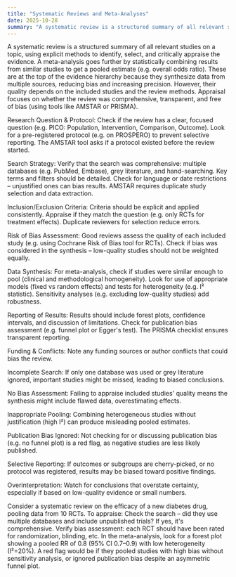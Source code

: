 ```yaml
---
title: "Systematic Reviews and Meta-Analyses"
date: 2025-10-28
summary: "A systematic review is a structured summary of all relevant studies on a topic, using explicit methods to identify, select, and critically appraise the evidence. A meta-analysis goes further by statistically combining results from similar studies to get a pooled estimate (e.g. overall odds ratio). These are at the top of the evidence hierarchy because they synthesize data from multiple sources, reducing bias and increasing precision. However, their quality depends on the included studies and the review methods. Appraisal focuses on whether the review was comprehensive, transparent, and free of bias (using tools like AMSTAR or PRISMA)."
---
```


A systematic review is a structured summary of all relevant studies on a topic, using explicit methods to identify, select, and critically appraise the evidence. A meta-analysis goes further by statistically combining results from similar studies to get a pooled estimate (e.g. overall odds ratio). These are at the top of the evidence hierarchy because they synthesize data from multiple sources, reducing bias and increasing precision. However, their quality depends on the included studies and the review methods. Appraisal focuses on whether the review was comprehensive, transparent, and free of bias (using tools like AMSTAR or PRISMA).

Research Question & Protocol: Check if the review has a clear, focused question (e.g. PICO: Population, Intervention, Comparison, Outcome). Look for a pre-registered protocol (e.g. on PROSPERO) to prevent selective reporting. The AMSTAR tool asks if a protocol existed before the review started.

Search Strategy: Verify that the search was comprehensive: multiple databases (e.g. PubMed, Embase), grey literature, and hand-searching. Key terms and filters should be detailed. Check for language or date restrictions – unjustified ones can bias results. AMSTAR requires duplicate study selection and data extraction.

Inclusion/Exclusion Criteria: Criteria should be explicit and applied consistently. Appraise if they match the question (e.g. only RCTs for treatment effects). Duplicate reviewers for selection reduce errors.

Risk of Bias Assessment: Good reviews assess the quality of each included study (e.g. using Cochrane Risk of Bias tool for RCTs). Check if bias was considered in the synthesis – low-quality studies should not be weighted equally.

Data Synthesis: For meta-analysis, check if studies were similar enough to pool (clinical and methodological homogeneity). Look for use of appropriate models (fixed vs random effects) and tests for heterogeneity (e.g. I² statistic). Sensitivity analyses (e.g. excluding low-quality studies) add robustness.

Reporting of Results: Results should include forest plots, confidence intervals, and discussion of limitations. Check for publication bias assessment (e.g. funnel plot or Egger's test). The PRISMA checklist ensures transparent reporting.

Funding & Conflicts: Note any funding sources or author conflicts that could bias the review.

Incomplete Search: If only one database was used or grey literature ignored, important studies might be missed, leading to biased conclusions.

No Bias Assessment: Failing to appraise included studies' quality means the synthesis might include flawed data, overestimating effects.

Inappropriate Pooling: Combining heterogeneous studies without justification (high I²) can produce misleading pooled estimates.

Publication Bias Ignored: Not checking for or discussing publication bias (e.g. no funnel plot) is a red flag, as negative studies are less likely published.

Selective Reporting: If outcomes or subgroups are cherry-picked, or no protocol was registered, results may be biased toward positive findings.

Overinterpretation: Watch for conclusions that overstate certainty, especially if based on low-quality evidence or small numbers.

Consider a systematic review on the efficacy of a new diabetes drug, pooling data from 10 RCTs. To appraise: Check the search – did they use multiple databases and include unpublished trials? If yes, it's comprehensive. Verify bias assessment: each RCT should have been rated for randomization, blinding, etc. In the meta-analysis, look for a forest plot showing a pooled RR of 0.8 (95% CI 0.7–0.9) with low heterogeneity (I²=20%). A red flag would be if they pooled studies with high bias without sensitivity analysis, or ignored publication bias despite an asymmetric funnel plot.
